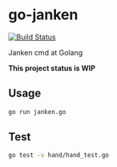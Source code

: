 # go-janken

[![Build Status](https://travis-ci.org/shinshin86/go-janken.svg?branch=master)](https://travis-ci.org/shinshin86/go-janken)

Janken cmd at Golang



**This project status is WIP**



## Usage

```bash
go run janken.go
```



## Test

```bash
go test -v hand/hand_test.go
```
